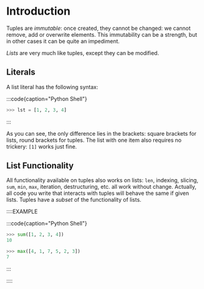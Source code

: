 # Introduction

Tuples are *immutable*: once created, they cannot be changed: we cannot remove, add or overwrite elements.
This immutability can be a strength, but in other cases it can be quite an impediment.

*Lists* are very much like tuples, except they can be modified.

## Literals

A list literal has the following syntax:

:::code{caption="Python Shell"}

```python
>>> lst = [1, 2, 3, 4]
```

:::

As you can see, the only difference lies in the brackets: square brackets for lists, round brackets for tuples.
The list with one item also requires no trickery: `[1]` works just fine.

## List Functionality

All functionality available on tuples also works on lists: `len`, indexing, slicing, `sum`, `min`, `max`, iteration, destructuring, etc. all work without change.
Actually, all code you write that interacts with tuples will behave the same if given lists.
Tuples have a *subset* of the functionality of lists.

::::EXAMPLE

:::code{caption="Python Shell"}

```python
>>> sum([1, 2, 3, 4])
10

>>> max([4, 1, 7, 5, 2, 3])
7
```

:::

::::

